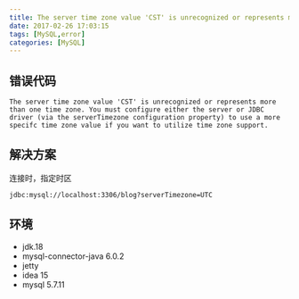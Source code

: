 ```yaml
---
title: The server time zone value 'CST' is unrecognized or represents more than one time zone.
date: 2017-02-26 17:03:15
tags: [MySQL,error]
categories: [MySQL]
---
```

## 错误代码
```shell
The server time zone value 'CST' is unrecognized or represents more than one time zone. You must configure either the server or JDBC driver (via the serverTimezone configuration property) to use a more specifc time zone value if you want to utilize time zone support.
```

## 解决方案
连接时，指定时区    

```shell
jdbc:mysql://localhost:3306/blog?serverTimezone=UTC
```

## 环境 

* jdk.18
* mysql-connector-java 6.0.2
* jetty
* idea 15
* mysql 5.7.11
